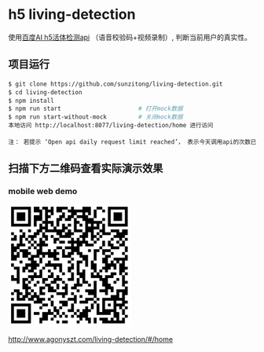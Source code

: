 # h5 living-detection

使用[百度AI h5活体检测api](https://ai.baidu.com/docs#/Face-H5Liveness-V3/top) （语音校验码+视频录制）, 判断当前用户的真实性。

## 项目运行

```bash
$ git clone https://github.com/sunzitong/living-detection.git
$ cd living-detection
$ npm install
$ npm run start                      # 打开mock数据
$ npm run start-without-mock         # 关闭mock数据
本地访问 http://localhost:8077/living-detection/home 进行访问

注： 若提示 ‘Open api daily request limit reached’， 表示今天调用api的次数已达上线。
```
## 扫描下方二维码查看实际演示效果

### mobile web demo

<img width="250" src="https://github.com/sunzitong/living-detection/blob/master/src/assets/linkaddress.png" />

http://www.agonyszt.com/living-detection/#/home
